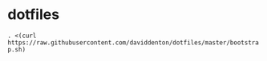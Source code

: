 # dotfiles
```. <(curl https://raw.githubusercontent.com/daviddenton/dotfiles/master/bootstrap.sh)```
